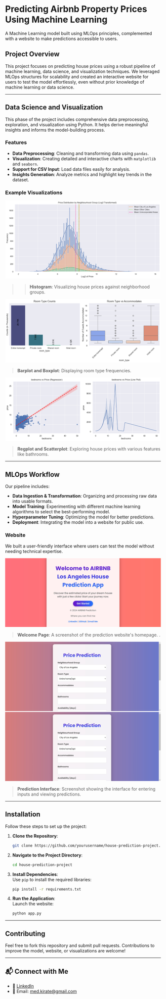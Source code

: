 # Predicting Airbnb Property Prices Using Machine Learning
A Machine Learning model built using MLOps principles, complemented with a website to make predictions accessible to users.  

## Project Overview  
This project focuses on predicting house prices using a robust pipeline of machine learning, data science, and visualization techniques. We leveraged MLOps structures for scalability and created an interactive website for users to test the model effortlessly, even without prior knowledge of machine learning or data science.

---

## Data Science and Visualization  

This phase of the project includes comprehensive data preprocessing, exploration, and visualization using Python. It helps derive meaningful insights and informs the model-building process.  

### Features  
- **Data Preprocessing**: Cleaning and transforming data using `pandas`.  
- **Visualization**: Creating detailed and interactive charts with `matplotlib` and `seaborn`.  
- **Support for CSV Input**: Load data files easily for analysis.  
- **Insights Generation**: Analyze metrics and highlight key trends in the dataset.  

### Example Visualizations  
![Histplot](data/images/chart1.png)  
> > **Histogram**: Visualizing house prices against neighborhood groups. 

![Barplot and Boxplot](data/images/chart2.png)  
> **Barplot and Boxplot**: Displaying room type frequencies.

![Regplot and Lineplot](data/images/chart3.png)
> **Regplot and Scatterplot**: Exploring house prices with various features like bathrooms.  

---

## MLOps Workflow  

Our pipeline includes:  
- **Data Ingestion & Transformation**: Organizing and processing raw data into usable formats.  
- **Model Training**: Experimenting with different machine learning algorithms to select the best-performing model.  
- **Hyperparameter Tuning**: Optimizing the model for better predictions.  
- **Deployment**: Integrating the model into a website for public use.  

### Website  
We built a user-friendly interface where users can test the model without needing technical expertise.  

![Website Screenshot](data/images/website1.jpg)  
> **Welcome Page**: A screenshot of the prediction website's homepage.  .

![Website Screenshot](data/images/website2.jpg)
![Website Screenshot](data/images/website2.jpg)  
> **Prediction Interface**: Screenshot showing the interface for entering inputs and viewing predictions. 

---

## Installation  

Follow these steps to set up the project:  

1. **Clone the Repository**:  
   ```bash
   git clone https://github.com/yourusername/house-prediction-project.git
   ```

2. **Navigate to the Project Directory**:  
   ```bash
   cd house-prediction-project
   ```  

3. **Install Dependencies**:  
   Use `pip` to install the required libraries:  
   ```bash
   pip install -r requirements.txt
   ```  

4. **Run the Application**:  
   Launch the website:  
   ```bash
   python app.py
   ```  

---

## Contributing  
Feel free to fork this repository and submit pull requests. Contributions to improve the model, website, or visualizations are welcome!  

---

## 📬 Connect with Me
- 💼 [LinkedIn](https://www.linkedin.com/in/mohamed-kirate/)
- 📧 Email: [med.kirate@gmail.com](mailto:med.kirate@gmail.com)

